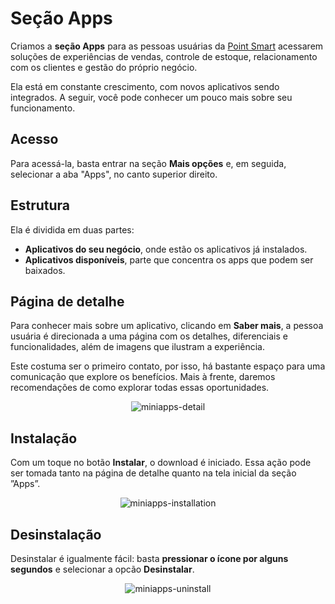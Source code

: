# Seção Apps

Criamos a **seção Apps** para as pessoas usuárias da [Point Smart](/developers/pt/docs/mp-point/integration-configuration/integrate-with-pdv/introduction) acessarem soluções de experiências de vendas, controle de estoque, relacionamento com os clientes e gestão do próprio negócio.

Ela está em constante crescimento, com novos aplicativos sendo integrados. A seguir, você pode conhecer um pouco mais sobre seu funcionamento.

## Acesso

Para acessá-la, basta entrar na seção **Mais opções** e, em seguida, selecionar a aba "Apps", no canto superior direito.

## Estrutura

Ela é dividida em duas partes:

* **Aplicativos do seu negócio**, onde estão os aplicativos já instalados. 
* **Aplicativos disponíveis**, parte que concentra os apps que podem ser baixados.

## Página de detalhe

Para conhecer mais sobre um aplicativo, clicando em **Saber mais**, a pessoa usuária é direcionada a uma página com os detalhes, diferenciais e funcionalidades, além de imagens que ilustram a experiência. 

Este costuma ser o primeiro contato, por isso, há bastante espaço para uma comunicação que explore os benefícios. Mais à frente, daremos recomendações de como explorar todas essas oportunidades.

<center>

![miniapps-detail](/mini-apps/miniapps-detail-pt.gif)

</center>

## Instalação

Com um toque no botão **Instalar**, o download é iniciado. Essa ação pode ser tomada tanto na página de detalhe quanto na tela inicial da seção ”Apps”.

<center>

![miniapps-installation](/mini-apps/miniapps-installation-pt.gif)

</center>

## Desinstalação

Desinstalar é igualmente fácil: basta **pressionar o ícone por alguns segundos** e selecionar a opcão **Desinstalar**.

<center>

![miniapps-uninstall](/mini-apps/miniapps-uninstall-pt.gif)

</center>